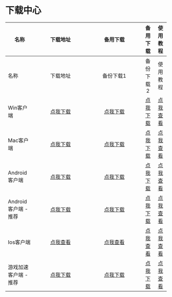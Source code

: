 # 下载中心



<table data-header-hidden><thead><tr><th>名称</th><th width="150" align="center">下载地址</th><th width="154.28571428571428" align="center">备用下载</th><th align="center">备用下载</th><th align="center">使用教程</th></tr></thead><tbody><tr><td>名称</td><td align="center">下载地址</td><td align="center">备份下载1</td><td align="center">备份下载2</td><td align="center">使用教程</td></tr><tr><td>Win客户端</td><td align="center"><a href="https://dlink.host/1drv/aHR0cHM6Ly8xZHJ2Lm1zL3UvYy83MzRhZmI0ZGUyNTNlNjAyL0VidzlPX2xuLW5sTnZISGc2VUN1WERBQmtfZndKM1RvbGJTUnZLd0ZMMzZtWEE_ZT1HOWpkSjk.zip">点我下载</a></td><td align="center"><a href="https://alumninpustedutw-my.sharepoint.com/:u:/g/personal/empty_alumni_npust_edu_tw/EY6LG2QbjGhOgFIgPiVsoWUBx6GXlrpfJCBmWO7DAf0y-g?e=c9G9Xr">点我下载</a></td><td align="center"><a href="https://now61.cn/f/gJlYIL/Lj_win.zip">点我下载</a></td><td align="center"><a href="https://docs.lengjiao.me/wiki/win">点我查看</a></td></tr><tr><td>Mac客户端</td><td align="center"><a href="https://dlink.host/1drv/aHR0cHM6Ly8xZHJ2Lm1zL3UvYy83MzRhZmI0ZGUyNTNlNjAyL0VTYkNnb1pNOWZORHRTNEszdjRhX2pZQlpNVUhPSEJiTXY5Z3VDSEhVSDVUU2c_ZT03TjNKc3k.zip">点我下载</a></td><td align="center"><a href="https://alumninpustedutw-my.sharepoint.com/:u:/g/personal/empty_alumni_npust_edu_tw/EZmPV0jrhQ5KgeMjPpF75FgBpvRcnjUdIn6nEKX28X01PA?e=epRltk">点我下载</a></td><td align="center"><a href="https://now61.cn/f/Dz7Rfq/Lj_mac.zip">点我下载</a></td><td align="center"><a href="https://docs.lengjiao.me/wiki/mac">点我查看</a></td></tr><tr><td>Android客户端</td><td align="center"><a href="https://pub-a1becde5f2744674983c81fb22f5113d.r2.dev/Lj.apk">点我下载</a></td><td align="center"><a href="https://alumninpustedutw-my.sharepoint.com/:u:/g/personal/empty_alumni_npust_edu_tw/EWDhnVrl6hlDmFQAeNmmHtoBTfoqoGfntJhNKa26MfbArA?e=Y1K6Xo">点我下载</a></td><td align="center"><a href="https://now61.cn/f/wDjNia/Lj.apk">点我下载</a></td><td align="center"><a href="https://docs.lengjiao.me/wiki/android">点我查看</a></td></tr><tr><td>Android客户端 - 推荐</td><td align="center"><a href="https://pub-a1becde5f2744674983c81fb22f5113d.r2.dev/Lj1.apk">点我下载</a></td><td align="center"><a href="https://alumninpustedutw-my.sharepoint.com/:u:/g/personal/empty_alumni_npust_edu_tw/EWZ6GAN5M7tBjNV670H2f9sBw4bYvQVhB2XO-7AO30h3qg?e=sMSar2">点我下载</a></td><td align="center"><a href="https://now61.cn/f/vG9Pug/Lj1.apk">点我下载</a></td><td align="center"><a href="android-1.md">点我查看</a></td></tr><tr><td>Ios客户端</td><td align="center"><a href="https://docs.lengjiao.me/wiki/ios">点我查看</a></td><td align="center"><a href="https://docs.lengjiao.me/wiki/ios">点我查看</a></td><td align="center"><a href="https://docs.lengjiao.me/wiki/ios">点我查看</a></td><td align="center"><a href="https://docs.lengjiao.me/wiki/ios">点我查看</a></td></tr><tr><td>游戏加速客户端 - 推荐</td><td align="center"><a href="https://dlink.host/1drv/aHR0cHM6Ly8xZHJ2Lm1zL3UvYy83MzRhZmI0ZGUyNTNlNjAyL0VkQklQWkZjQWwxUHNMSUtXdHRjZGprQlBmSXR3aEhWa29qUktQSWQ3M3FrUmc_ZT1ZeElGVkc.zip">点我下载</a></td><td align="center"><a href="https://alumninpustedutw-my.sharepoint.com/:u:/g/personal/empty_alumni_npust_edu_tw/ERTNre8LCMRNgvvSx_29SpoB23vKCkXn0WDNbhu4Mii0qQ?e=mJapoB">点我下载</a></td><td align="center"><a href="https://now61.cn/f/AmBkTg/LJGame_new.zip">点我下载</a></td><td align="center"><a href="win-ping-tai-cheng-xu-jia-su-jiao-cheng-tui-jian.md">点我查看</a></td></tr></tbody></table>

